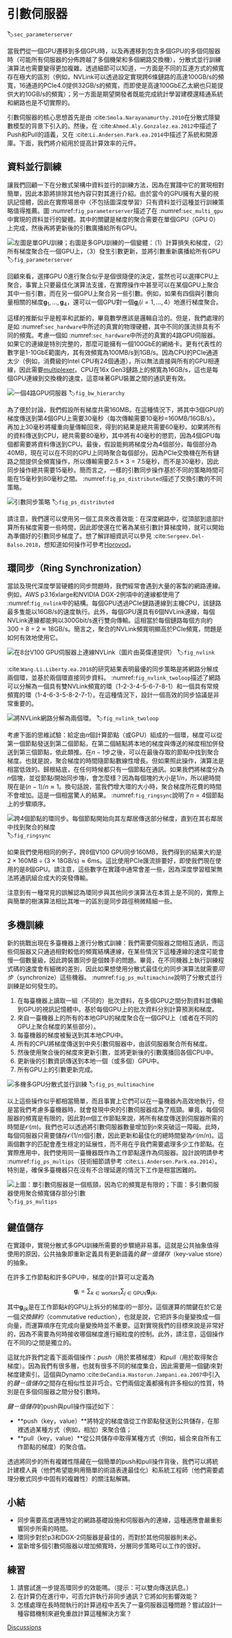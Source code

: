 # 引數伺服器
:label:`sec_parameterserver`

當我們從一個GPU遷移到多個GPU時，以及再遷移到包含多個GPU的多個伺服器時（可能所有伺服器的分佈跨越了多個機架和多個網路交換機），分散式並行訓練演算法也需要變得更加複雜。透過細節可以知道，一方面是不同的互連方式的頻寬存在極大的區別（例如，NVLink可以透過設定實現跨$6$條鏈路的高達100GB/s的頻寬，16通道的PCIe4.0提供32GB/s的頻寬，而即使是高速100GbE乙太網也只能提供大約10GB/s的頻寬）；另一方面是期望開發者既能完成統計學習建模還精通系統和網路也是不切實際的。

引數伺服器的核心思想首先是由 :cite:`Smola.Narayanamurthy.2010`在分散式隱變數模型的背景下引入的。然後，在 :cite:`Ahmed.Aly.Gonzalez.ea.2012`中描述了Push和Pull的語義，又在 :cite:`Li.Andersen.Park.ea.2014`中描述了系統和開源庫。下面，我們將介紹用於提高計算效率的元件。

## 資料並行訓練

讓我們回顧一下在分散式架構中資料並行的訓練方法，因為在實踐中它的實現相對簡單，因此本節將排除其他內容只對其進行介紹。由於當今的GPU擁有大量的視訊記憶體，因此在實際場景中（不包括圖深度學習）只有資料並行這種並行訓練策略值得推薦。圖 :numref:`fig_parameterserver`描述了在 :numref:`sec_multi_gpu`中實現的資料並行的變體。其中的關鍵是梯度的聚合需要在單個GPU（GPU 0）上完成，然後再將更新後的引數廣播給所有GPU。

![左圖是單GPU訓練；右圖是多GPU訓練的一個變體：（1）計算損失和梯度，（2）所有梯度聚合在一個GPU上，（3）發生引數更新，並將引數重新廣播給所有GPU](../img/ps.svg)
:label:`fig_parameterserver`

回顧來看，選擇GPU 0進行聚合似乎是個很隨便的決定，當然也可以選擇CPU上聚合，事實上只要最佳化演算法支援，在實際操作中甚至可以在某個GPU上聚合其中一些引數，而在另一個GPU上聚合另一些引數。例如，如果有四個與引數向量相關的梯度$\mathbf{g}_1, \ldots, \mathbf{g}_4$，還可以一個GPU對一個$\mathbf{g}_i (i = 1, \ldots, 4$）地進行梯度聚合。

這樣的推斷似乎是輕率和武斷的，畢竟數學應該是邏輯自洽的。但是，我們處理的是如 :numref:`sec_hardware`中所述的真實的物理硬體，其中不同的匯流排具有不同的頻寬。考慮一個如 :numref:`sec_hardware`中所述的真實的$4$路GPU伺服器。如果它的連線是特別完整的，那麼可能擁有一個100GbE的網絡卡。更有代表性的數字是1-10GbE範圍內，其有效頻寬為100MB/s到1GB/s。因為CPU的PCIe通道太少（例如，消費級的Intel CPU有$24$個通道），所以無法直接與所有的GPU相連線，因此需要[multiplexer](https://www.broadcom.com/products/pcie-switches-bridges/pcie-switches)。CPU在16x Gen3鏈路上的頻寬為16GB/s，這也是每個GPU連線到交換機的速度，這意味著GPU裝置之間的通訊更有效。

![一個4路GPU伺服器](../img/bw-hierarchy.svg)
:label:`fig_bw_hierarchy`

為了便於討論，我們假設所有梯度共需160MB。在這種情況下，將其中$3$個GPU的梯度傳送到第$4$個GPU上需要$30$毫秒（每次傳輸需要$10$毫秒=160MB/16GB/s）。再加上$30$毫秒將權重向量傳輸回來，得到的結果是總共需要$60$毫秒。如果將所有的資料傳送到CPU，總共需要$80$毫秒，其中將有$40$毫秒的懲罰，因為$4$個GPU每個都需要將資料傳送到CPU。最後，假設能夠將梯度分為$4$個部分，每個部分為$40$MB，現在可以在不同的GPU上同時聚合每個部分。因為PCIe交換機在所有鏈路之間提供全頻寬操作，所以傳輸需要$2.5\times 3=7.5$毫秒，而不是$30$毫秒，因此同步操作總共需要$15$毫秒。簡而言之，一樣的引數同步操作基於不同的策略時間可能在$15$毫秒到$80$毫秒之間。 :numref:`fig_ps_distributed`描述了交換引數的不同策略。

![引數同步策略](../img/ps-distributed.svg)
:label:`fig_ps_distributed`

請注意，我們還可以使用另一個工具來改善效能：在深度網路中，從頂部到底部計算所有梯度需要一些時間，因此即使還在忙著為某些引數計算梯度時，就可以開始為準備好的引數同步梯度了。想了解詳細資訊可以參見 :cite:`Sergeev.Del-Balso.2018`，想知道如何操作可參考[Horovod](https://github.com/horovod/horovod)。

## 環同步（Ring Synchronization）

當談及現代深度學習硬體的同步問題時，我們經常會遇到大量的客製的網路連線。例如，AWS p3.16xlarge和NVIDIA DGX-2例項中的連線都使用了 :numref:`fig_nvlink`中的結構。每個GPU透過PCIe鏈路連線到主機CPU，該鏈路最多隻能以16GB/s的速度執行。此外，每個GPU還具有$6$個NVLink連線，每個NVLink連線都能夠以300Gbit/s進行雙向傳輸。這相當於每個鏈路每個方向約$300\div 8\div 2\approx 18 \mathrm{GB/s}$。簡言之，聚合的NVLink頻寬明顯高於PCIe頻寬，問題是如何有效地使用它。

![在8台V100 GPU伺服器上連線NVLink（圖片由英偉達提供）](../img/nvlink.svg)
:label:`fig_nvlink`

 :cite:`Wang.Li.Liberty.ea.2018`的研究結果表明最優的同步策略是將網路分解成兩個環，並基於兩個環直接同步資料。
 :numref:`fig_nvlink_twoloop`描述了網路可以分解為一個具有雙NVLink頻寬的環（1-2-3-4-5-6-7-8-1）和一個具有常規頻寬的環（1-4-6-3-5-8-2-7-1）。在這種情況下，設計一個高效的同步協議是非常重要的。

![將NVLink網路分解為兩個環。](../img/nvlink-twoloop.svg)
:label:`fig_nvlink_twoloop`

考慮下面的思維試驗：給定由$n$個計算節點（或GPU）組成的一個環，梯度可以從第一個節點發送到第二個節點，在第二個結點將本地的梯度與傳送的梯度相加併發送到第三個節點，依此類推。在$n-1$步之後，可以在最後存取的節點中找到聚合梯度。也就是說，聚合梯度的時間隨節點數線性增長。但如果照此操作，演算法是相當低效的。歸根結底，在任何時候都只有一個節點在通訊。如果我們將梯度分為$n$個塊，並從節點$i$開始同步塊$i$，會怎麼樣？因為每個塊的大小是$1/n$，所以總時間現在是$(n-1)/n \approx 1$。換句話說，當我們增大環的大小時，聚合梯度所花費的時間不會增加。這是一個相當驚人的結果。 :numref:`fig_ringsync`說明了$n=4$個節點上的步驟順序。

![跨4個節點的環同步。每個節點開始向其左鄰居傳送部分梯度，直到在其右鄰居中找到聚合的梯度](../img/ringsync.svg)
:label:`fig_ringsync`

如果我們使用相同的例子，跨$8$個V100 GPU同步160MB，我們得到的結果大約是$2 \times 160 \mathrm{MB} \div (3 \times18 \mathrm{GB/s}) \approx 6 \mathrm{ms}$。這比使用PCIe匯流排要好，即使我們現在使用的是$8$個GPU。請注意，這些數字在實踐中通常會差一些，因為深度學習框架無法將通訊組合成大的突發傳輸。

注意到有一種常見的誤解認為環同步與其他同步演算法在本質上是不同的，實際上與簡單的樹演算法相比其唯一的區別是同步路徑稍微精細一些。

## 多機訓練

新的挑戰出現在多臺機器上進行分散式訓練：我們需要伺服器之間相互通訊，而這些伺服器又只通過相對較低的頻寬結構連線，在某些情況下這種連線的速度可能會慢一個數量級，因此跨裝置同步是個棘手的問題。畢竟，在不同機器上執行訓練程式碼的速度會有細微的差別，因此如果想使用分散式最佳化的同步演算法就需要*同步*（synchronize）這些機器。
 :numref:`fig_ps_multimachine`說明了分散式並行訓練是如何發生的。

1. 在每臺機器上讀取一組（不同的）批次資料，在多個GPU之間分割資料並傳輸到GPU的視訊記憶體中。基於每個GPU上的批次資料分別計算預測和梯度。
2. 來自一臺機器上的所有的本地GPU的梯度聚合在一個GPU上（或者在不同的GPU上聚合梯度的某些部分）。
3. 每臺機器的梯度被髮送到其本地CPU中。
4. 所有的CPU將梯度傳送到中央引數伺服器中，由該伺服器聚合所有梯度。
5. 然後使用聚合後的梯度來更新引數，並將更新後的引數廣播回各個CPU中。
6. 更新後的引數資訊傳送到本地一個（或多個）GPU中。
7. 所有GPU上的引數更新完成。

![多機多GPU分散式並行訓練](../img/ps-multimachine.svg)
:label:`fig_ps_multimachine`

以上這些操作似乎都相當簡單，而且事實上它們可以在一臺機器內高效地執行，但是當我們考慮多臺機器時，就會發現中央的引數伺服器成為了瓶頸。畢竟，每個伺服器的頻寬是有限的，因此對$m$個工作節點來說，將所有梯度傳送到伺服器所需的時間是$\mathcal{O}(m)$。我們也可以透過將引數伺服器數量增加到$n$來突破這一障礙。此時，每個伺服器只需要儲存$\mathcal{O}(1/n)$個引數，因此更新和最佳化的總時間變為$\mathcal{O}(m/n)$。這兩個數字的匹配會產生穩定的延展性，而不用在乎我們需要處理多少工作節點。在實際應用中，我們使用同一臺機器既作為工作節點還作為伺服器。設計說明請參考 :numref:`fig_ps_multips`（技術細節請參考 :cite:`Li.Andersen.Park.ea.2014`）。特別是，確保多臺機器只在沒有不合理延遲的情況下工作是相當困難的。

![上圖：單引數伺服器是一個瓶頸，因為它的頻寬是有限的；下圖：多引數伺服器使用聚合頻寬儲存部分引數](../img/ps-multips.svg)
:label:`fig_ps_multips`

## 鍵值儲存

在實踐中，實現分散式多GPU訓練所需要的步驟絕非易事。這就是公共抽象值得使用的原因，公共抽象即重新定義具有更新語義的*鍵－值儲存*（key-value store）的抽象。

在許多工作節點和許多GPU中，梯度$i$的計算可以定義為

$$\mathbf{g}_{i} = \sum_{k \in \text{workers}} \sum_{j \in \text{GPUs}} \mathbf{g}_{ijk},$$

其中$\mathbf{g}_{ijk}$是在工作節點$k$的GPU$j$上拆分的梯度$i$的一部分。這個運算的關鍵在於它是一個*交換歸約*（commutative reduction），也就是說，它把許多向量變換成一個向量，而運算順序在完成向量變換時並不重要。這對實現我們的目標來說是非常好的，因為不需要為何時接收哪個梯度進行細粒度的控制。此外，請注意，這個操作在不同的$i$之間是獨立的。

這就允許我們定義下面兩個操作：*push*（用於累積梯度）和*pull*（用於取得聚合梯度）。因為我們有很多層，也就有很多不同的梯度集合，因此需要用一個鍵$i$來對梯度建索引。這個與Dynamo :cite:`DeCandia.Hastorun.Jampani.ea.2007`中引入的*鍵－值儲存*之間存在相似性並非巧合。它們兩個定義都擁有許多相似的性質，特別是在多個伺服器之間分發引數時。

*鍵－值儲存*的push與pull操作描述如下：

* **push（key，value）**將特定的梯度值從工作節點發送到公共儲存，在那裡透過某種方式（例如，相加）來聚合值；
* **pull（key，value）**從公共儲存中取得某種方式（例如，組合來自所有工作節點的梯度）的聚合值。

透過將同步的所有複雜性隱藏在一個簡單的push和pull操作背後，我們可以將統計建模人員（他們希望能夠用簡單的術語表達最佳化）和系統工程師（他們需要處理分散式同步中固有的複雜性）的關注點解耦。

## 小結

* 同步需要高度適應特定的網路基礎設施和伺服器內的連線，這種適應會嚴重影響同步所需的時間。
* 環同步對於p3和DGX-2伺服器是最佳的，而對於其他伺服器則未必。
* 當新增多個引數伺服器以增加頻寬時，分層同步策略可以工作的很好。

## 練習

1. 請嘗試進一步提高環同步的效能嗎。（提示：可以雙向傳送訊息。）
1. 在計算仍在進行中，可否允許執行非同步通訊？它將如何影響效能？
1. 怎樣處理在長時間執行的計算過程中丟失了一臺伺服器這種問題？嘗試設計一種容錯機制來避免重啟計算這種解決方案？

[Discussions](https://discuss.d2l.ai/t/5774)
